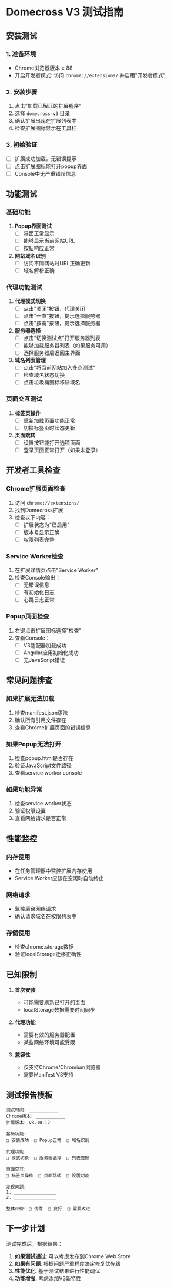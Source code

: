 # Domecross V3 测试指南

## 安装测试

### 1. 准备环境
- Chrome浏览器版本 ≥ 88
- 开启开发者模式: 访问 `chrome://extensions/` 并启用"开发者模式"

### 2. 安装步骤
1. 点击"加载已解压的扩展程序"
2. 选择 `domecross-v3` 目录
3. 确认扩展出现在扩展列表中
4. 检查扩展图标显示在工具栏

### 3. 初始验证
- [ ] 扩展成功加载，无错误提示
- [ ] 点击扩展图标能打开popup界面
- [ ] Console中无严重错误信息

## 功能测试

### 基础功能
1. **Popup界面测试**
   - [ ] 界面正常显示
   - [ ] 能够显示当前网站URL
   - [ ] 按钮响应正常

2. **网站域名识别**
   - [ ] 访问不同网站时URL正确更新
   - [ ] 域名解析正确

### 代理功能测试

1. **代理模式切换**
   - [ ] 点击"关闭"按钮，代理关闭
   - [ ] 点击"一直"按钮，提示选择服务器
   - [ ] 点击"按需"按钮，提示选择服务器

2. **服务器选择**
   - [ ] 点击"切换测试点"打开服务器列表
   - [ ] 能够加载服务器列表（如果服务可用）
   - [ ] 选择服务器后返回主界面

3. **域名列表管理**
   - [ ] 点击"将当前网站加入多点测试"
   - [ ] 检查域名状态切换
   - [ ] 点击垃圾桶图标移除域名

### 页面交互测试

1. **标签页操作**
   - [ ] 重新加载页面功能正常
   - [ ] 切换标签页时状态更新

2. **页面跳转**
   - [ ] 设置按钮能打开选项页面
   - [ ] 登录页面正常打开（如果未登录）

## 开发者工具检查

### Chrome扩展页面检查
1. 访问 `chrome://extensions/`
2. 找到Domecross扩展
3. 检查以下内容：
   - [ ] 扩展状态为"已启用"
   - [ ] 版本号显示正确
   - [ ] 权限列表完整

### Service Worker检查
1. 在扩展详情页点击"Service Worker"
2. 检查Console输出：
   - [ ] 无错误信息
   - [ ] 有初始化日志
   - [ ] 心跳日志正常

### Popup页面检查  
1. 右键点击扩展图标选择"检查"
2. 查看Console：
   - [ ] V3适配器加载成功
   - [ ] Angular应用初始化成功
   - [ ] 无JavaScript错误

## 常见问题排查

### 如果扩展无法加载
1. 检查manifest.json语法
2. 确认所有引用文件存在
3. 查看Chrome扩展页面的错误信息

### 如果Popup无法打开
1. 检查popup.html是否存在
2. 验证JavaScript文件路径
3. 查看service worker console

### 如果功能异常
1. 检查service worker状态
2. 验证权限设置
3. 查看网络请求是否正常

## 性能监控

### 内存使用
- 在任务管理器中监控扩展内存使用
- Service Worker应该在空闲时自动终止

### 网络请求
- 监控后台网络请求
- 确认请求域名在权限列表中

### 存储使用
- 检查chrome.storage数据
- 验证localStorage迁移正确性

## 已知限制

1. **首次安装**
   - 可能需要刷新已打开的页面
   - localStorage数据需要时间同步

2. **代理功能**
   - 需要有效的服务器配置
   - 某些网络环境可能受限

3. **兼容性**
   - 仅支持Chrome/Chromium浏览器
   - 需要Manifest V3支持

## 测试报告模板

```
测试时间: ___________
Chrome版本: ___________
扩展版本: v8.10.12

基础功能:
□ 安装成功  □ Popup正常  □ 域名识别  

代理功能:
□ 模式切换  □ 服务器选择  □ 列表管理

页面交互:
□ 标签页操作  □ 页面跳转  □ 设置功能

发现问题:
1. ________________
2. ________________

整体评价: □ 优秀  □ 良好  □ 需要改进
```

## 下一步计划

测试完成后，根据结果：

1. **如果测试通过**: 可以考虑发布到Chrome Web Store
2. **如果有问题**: 根据问题严重程度决定修复优先级
3. **性能优化**: 基于测试结果进行性能调优
4. **功能增强**: 考虑添加V3新特性

